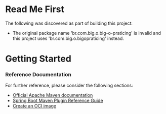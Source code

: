 # Read Me First
The following was discovered as part of building this project:

* The original package name 'br.com.big.o.big-o-praticing' is invalid and this project uses 'br.com.big.o.bigopraticing' instead.

# Getting Started

### Reference Documentation
For further reference, please consider the following sections:

* [Official Apache Maven documentation](https://maven.apache.org/guides/index.html)
* [Spring Boot Maven Plugin Reference Guide](https://docs.spring.io/spring-boot/docs/3.0.0-SNAPSHOT/maven-plugin/reference/html/)
* [Create an OCI image](https://docs.spring.io/spring-boot/docs/3.0.0-SNAPSHOT/maven-plugin/reference/html/#build-image)

